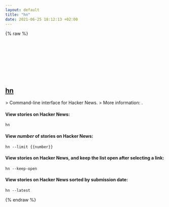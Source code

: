 ```yaml
---
layout: default
title: "hn"
date: 2021-06-25 18:12:13 +02:00
---
```

{% raw %}
<h2 id="hn">
  <a href="/en/common/hn.html">hn</a> <a href="#hn"><svg class="icon">
    <use href="/assets/images/unicode_sprite.svg#link" />
  </svg></a>
</h2>
> Command-line interface for Hacker News.
> More information: <https://github.com/rafaelrinaldi/hn-cli>.

#### View stories on Hacker News:
```shell
hn
```
#### View _number_ of stories on Hacker News:
```shell
hn --limit {{number}}
```
#### View stories on Hacker News, and keep the list open after selecting a link:
```shell
hn --keep-open
```
#### View stories on Hacker News sorted by submission date:
```shell
hn --latest
```
{% endraw %}